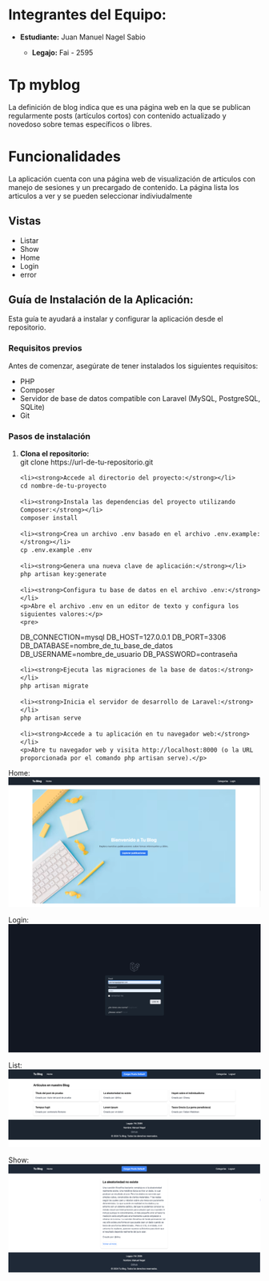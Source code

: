 <h1>Integrantes del Equipo:</h1>
  <ul>
    <li><strong>Estudiante:</strong> Juan Manuel Nagel Sabio</li>
    <ul>
      <li><strong>Legajo:</strong> Fai - 2595</li>
    </ul>
  </ul>
    <h1>Tp myblog</h1>
    <p> La definición de blog indica que es una página
web en la que se publican regularmente posts (artículos cortos) con contenido actualizado y
novedoso sobre temas específicos o libres. </p>

<h1>Funcionalidades</h1>
<p>La aplicación cuenta con una página web de visualización de articulos con manejo de sesiones y un precargado de contenido. La página lista los articulos a ver y se pueden seleccionar indiviudalmente</p>
<h2>Vistas</h2>
<ul>
    <li>Listar</li>
    <li>Show</li>
    <li>Home</li>
    <li>Login</li>
    <li>error</li>
  </ul>

  <h2>Guía de Instalación de la Aplicación:</h2>

<p>Esta guía te ayudará a instalar y configurar la aplicación desde el repositorio.</p>

<h3>Requisitos previos</h3>

<p>Antes de comenzar, asegúrate de tener instalados los siguientes requisitos:</p>
<ul>
    <li>PHP</li>
    <li>Composer</li>
    <li>Servidor de base de datos compatible con Laravel (MySQL, PostgreSQL, SQLite)</li>
    <li>Git</li>
</ul>

<h3>Pasos de instalación</h3>

<ol>
    <li><strong>Clona el repositorio:</strong></li>
    git clone https://url-de-tu-repositorio.git

    <li><strong>Accede al directorio del proyecto:</strong></li>
    cd nombre-de-tu-proyecto

    <li><strong>Instala las dependencias del proyecto utilizando Composer:</strong></li>
    composer install

    <li><strong>Crea un archivo .env basado en el archivo .env.example:</strong></li>
    cp .env.example .env

    <li><strong>Genera una nueva clave de aplicación:</strong></li>
    php artisan key:generate

    <li><strong>Configura tu base de datos en el archivo .env:</strong></li>
    <p>Abre el archivo .env en un editor de texto y configura los siguientes valores:</p>
    <pre>
DB_CONNECTION=mysql
DB_HOST=127.0.0.1
DB_PORT=3306
DB_DATABASE=nombre_de_tu_base_de_datos
DB_USERNAME=nombre_de_usuario
DB_PASSWORD=contraseña
    </pre>

    <li><strong>Ejecuta las migraciones de la base de datos:</strong></li>
    php artisan migrate

    <li><strong>Inicia el servidor de desarrollo de Laravel:</strong></li>
    php artisan serve

    <li><strong>Accede a tu aplicación en tu navegador web:</strong></li>
    <p>Abre tu navegador web y visita http://localhost:8000 (o la URL proporcionada por el comando php artisan serve).</p>
</ol>

Home:
![alt text](./public/img/Home.png)

Login: 
![alt text](./public/img/Login.png)

List:
![alt text](./public/img/List.png)

Show:
![alt text](./public/img/Show.png)